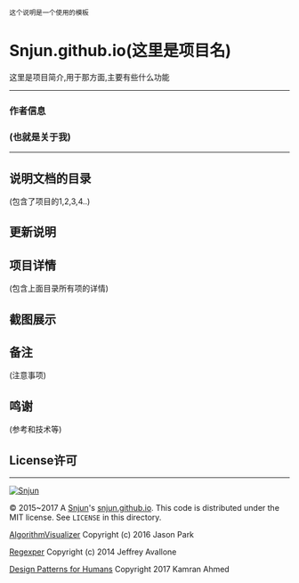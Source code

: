 `这个说明是一个使用的模板`

Snjun.github.io(这里是项目名)
=========
这里是项目简介,用于那方面,主要有些什么功能

*******
### 作者信息<br>
### (也就是关于我)
*******

## 说明文档的目录
(包含了项目的1,2,3,4..)

## 更新说明

## 项目详情
(包含上面目录所有项的详情)

## 截图展示

## 备注
(注意事项)

## 鸣谢
(参考和技术等)

## License许可
---
[![Snjun](http://brand.phodal.com/shields/idea-small.svg)](http://snjun.me/)

© 2015~2017 A [Snjun](http://snjun.me/)'s [snjun.github.io](https://github.com/snjun/snjun.github.io/).  This code is distributed under the MIT license. See `LICENSE` in this directory.

[AlgorithmVisualizer](https://github.com/parkjs814/AlgorithmVisualizer) Copyright (c) 2016 Jason Park

[Regexper](https://github.com/javallone/regexper-static) Copyright (c) 2014 Jeffrey Avallone

[Design Patterns for Humans](https://github.com/kamranahmedse/design-patterns-for-humans) Copyright 2017 Kamran Ahmed
